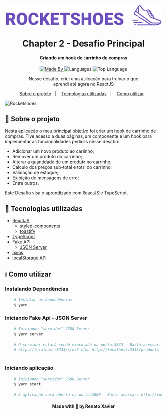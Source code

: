 <h1 align="center">
<img alig src="./public/logo.svg" width=500 alt="Desafio RocketShoes">
  <br>
  <br>
    Chapter 2 - Desafio Principal
</h1>

<h4 align="center">
  Criando um hook de carrinho de compras
</h4>

<p align="center">
  <a href="https://www.linkedin.com/in/rafael-martins92/">
    <img alt="Made By" src="https://img.shields.io/static/v1?label=Made%20By&message=Renato%20Xavier&color=6C4FBB&style=for-the-badge">
  </a>

  <img alt="Languages" src="https://img.shields.io/github/languages/count/rnatu/ignite-desafio-criando-um-hook-de-carrinho-de-compras?style=for-the-badge">

  <img alt="Top Language" src="https://img.shields.io/github/languages/top/rnatu/ignite-desafio-criando-um-hook-de-carrinho-de-compras?style=for-the-badge">
</p>

<p align="center">
Nesse desafio, criei uma aplicação para treinar o que aprendi até agora no ReactJS
</p>

<p align="center">
  <a href="#-sobre-o-projeto">Sobre o projeto</a>&nbsp;&nbsp;&nbsp;|&nbsp;&nbsp;&nbsp;
  <a href="#-tecnologias-utilizadas">Tecnologias utilizadas</a>&nbsp;&nbsp;&nbsp;|&nbsp;&nbsp;&nbsp;
  <a href="#ℹ️-Como-utilizar">Como utilizar</a>&nbsp;&nbsp;&nbsp;
</p>

![Rocketshoes](./public/rocketshoes.gif)

## 📜 Sobre o projeto

Nesta aplicação o meu principal objetivo foi criar um hook de carrinho de compras. Tive acesso a duas páginas, um componente e um hook para implementar as funcionalidades pedidas nesse desafio:

- Adicionar um novo produto ao carrinho;
- Remover um produto do carrinho;
- Alterar a quantidade de um produto no carrinho;
- Cálculo dos preços sub-total e total do carrinho;
- Validação de estoque;
- Exibição de mensagens de erro;
- Entre outros.

Este Desafio visa o aprendizado com ReactJS e TypeScript.

## 🚀 Tecnologias utilizadas

- [ReactJS](https://pt-br.reactjs.org/)
  - [styled-components](https://styled-components.com/)
  - [toastify](https://fkhadra.github.io/react-toastify/introduction)
- [TypeScript](https://www.typescriptlang.org/)
- Fake API
  - [JSON Server](https://github.com/typicode/json-server)
- [axios](https://github.com/axios/axios)
- [localStorage API](https://developer.mozilla.org/en-US/docs/Web/API/Window/localStorage)

## ℹ️ Como utilizar

### Instalando Dependências

```bash
    # Instalar as dependências
    $ yarn
```

### Iniciando Fake Api - JSON Server

```bash
    # Iniciando "servidor" JSON Server
    $ yarn server

    # O servidor estará sendo executado na porta:3333 - Basta acessar: 
    # http://localhost:3333/stock e/ou http://localhost:3333/products
  
```

### Iniciando aplicação

```bash
    # Iniciando "servidor" JSON Server
    $ yarn start

    # A aplicação será aberta na porta:3000 - Basta acessar: http://localhost:3000 
```

<h4 align="center">
    Made with 💜 by Renato Xavier
</h4>
